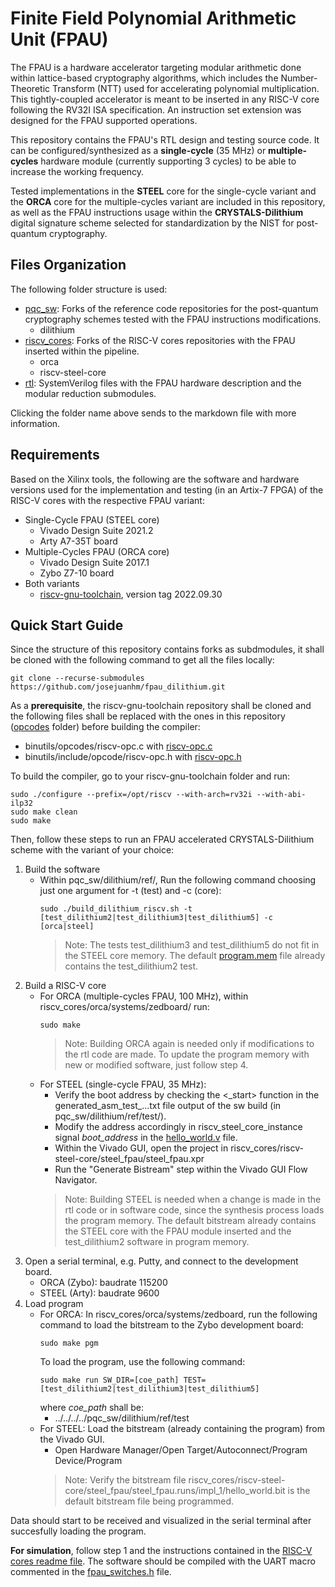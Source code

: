 # Finite Field Polynomial Arithmetic Unit (FPAU)

The FPAU is a hardware accelerator targeting modular arithmetic done within lattice-based cryptography algorithms, which includes the Number-Theoretic Transform (NTT) used for accelerating polynomial multiplication. This tightly-coupled accelerator is meant to be inserted in any RISC-V core following the RV32I ISA specification. An instruction set extension was designed for the FPAU supported operations.

This repository contains the FPAU's RTL design and testing source code. It can be configured/synthesized as a **single-cycle** (35 MHz) or **multiple-cycles** hardware module (currently supporting 3 cycles) to be able to increase the working frequency.

Tested implementations in the **STEEL** core for the single-cycle variant and the **ORCA** core for the multiple-cycles variant are included in this repository, as well as the FPAU instructions usage within the **CRYSTALS-Dilithium** digital signature scheme selected for standardization by the NIST for post-quantum cryptography.

## Files Organization

The following folder structure is used:

- [pqc_sw](pqc_sw/README.md): Forks of the reference code repositories for the post-quantum cryptography schemes tested with the FPAU instructions modifications. 
  - dilithium
- [riscv_cores](riscv_cores/README.md): Forks of the RISC-V cores repositories with the FPAU inserted within the pipeline.
  - orca
  - riscv-steel-core
- [rtl](rtl/README.md): SystemVerilog files with the FPAU hardware description and the modular reduction submodules.

Clicking the folder name above sends to the markdown file with more information.

## Requirements

Based on the Xilinx tools, the following are the software and hardware versions used for the implementation and testing (in an Artix-7 FPGA) of the RISC-V cores with the respective FPAU variant:

* Single-Cycle FPAU (STEEL core)
  - Vivado Design Suite 2021.2
  - Arty A7-35T board
* Multiple-Cycles FPAU (ORCA core)
  - Vivado Design Suite 2017.1
  - Zybo Z7-10 board
* Both variants
  - [riscv-gnu-toolchain](https://github.com/riscv-collab/riscv-gnu-toolchain/tree/2022.09.30), version tag 2022.09.30

## Quick Start Guide

Since the structure of this repository contains forks as subdmodules, it shall be cloned with the following command to get all the files locally:

    git clone --recurse-submodules https://github.com/josejuanhm/fpau_dilithium.git

As a **prerequisite**, the riscv-gnu-toolchain repository shall be cloned and the following files shall be replaced with the ones in this repository ([opcodes](pqc_sw/opcodes/) folder) before building the compiler:
* binutils/opcodes/riscv-opc.c with [riscv-opc.c](pqc_sw/opcodes/riscv-opc.c)
* binutils/include/opcode/riscv-opc.h with [riscv-opc.h](pqc_sw/opcodes/riscv-opc.h)

To build the compiler, go to your riscv-gnu-toolchain folder and run:
```
sudo ./configure --prefix=/opt/riscv --with-arch=rv32i --with-abi-ilp32 
sudo make clean 
sudo make
```

Then, follow these steps to run an FPAU accelerated CRYSTALS-Dilithium scheme with the variant of your choice:

1. Build the software
    - Within pqc_sw/dilithium/ref/, Run the following command choosing just one argument for -t (test) and -c (core):
        ```
        sudo ./build_dilithium_riscv.sh -t [test_dilithium2|test_dilithium3|test_dilithium5] -c [orca|steel]
        ```
        > Note: The tests test_dilithium3 and test_dilithium5 do not fit in the STEEL core memory. The default [program.mem](riscv_cores/riscv-steel-core/hello_world/program.mem) file already contains the test_dilithium2 test.
2. Build a RISC-V core
    - For ORCA (multiple-cycles FPAU, 100 MHz), within riscv_cores/orca/systems/zedboard/ run:
        ```
        sudo make
        ```
      > Note: Building ORCA again is needed only if modifications to the rtl code are made. To update the program memory with new or modified software, just follow step 4.
    - For STEEL (single-cycle FPAU, 35 MHz):
      - Verify the boot address by checking the <\_start> function in the generated_asm_test_...txt file output of the sw build (in pqc_sw/dilithium/ref/test/).
      - Modify the address accordingly in riscv_steel_core_instance signal *boot_address* in the [hello_world.v](riscv_cores/riscv-steel-core/hello_world/hello_world.v) file.
      - Within the Vivado GUI, open the project in riscv_cores/riscv-steel-core/steel_fpau/steel_fpau.xpr
      - Run the "Generate Bistream" step within the Vivado GUI Flow Navigator.
      > Note: Building STEEL is needed when a change is made in the rtl code or in software code, since the synthesis process loads the program memory. The default bitstream already contains the STEEL core with the FPAU module inserted and the test_dilithium2 software in program memory.
3. Open a serial terminal, e.g. Putty, and connect to the development board.
    - ORCA (Zybo): baudrate 115200 
    - STEEL (Arty):  baudrate 9600 
4. Load program 
    - For ORCA: In riscv_cores/orca/systems/zedboard, run the following command to load the bitstream to the Zybo development board:
      ```
      sudo make pgm
      ```
      To load the program, use the following command:
      ```
      sudo make run SW_DIR=[coe_path] TEST=[test_dilithium2|test_dilithium3|test_dilithium5]
      ```
      where *coe_path* shall be:
      - ../../../../pqc_sw/dilithium/ref/test 
    - For STEEL: Load the bitstream (already containing the program) from the Vivado GUI.
      - Open Hardware Manager/Open Target/Autoconnect/Program Device/Program
      > Note: Verify the bitstream file riscv_cores/riscv-steel-core/steel_fpau/steel_fpau.runs/impl_1/hello_world.bit is the default bitstream file being programmed.

Data should start to be received and visualized in the serial terminal after succesfully loading the program.

**For simulation**, follow step 1 and the instructions contained in the [RISC-V cores readme file](riscv_cores/README.md). The software should be compiled with the UART macro commented in the [fpau_switches.h](pqc_sw/dilithium/ref/fpau_switches.h) file.